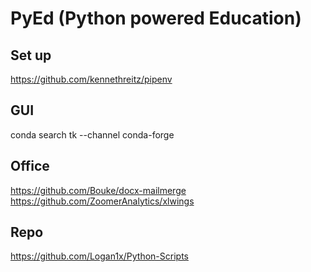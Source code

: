 # PyEd (Python powered Education)


## Set up
https://github.com/kennethreitz/pipenv

## GUI
conda search tk --channel conda-forge

## Office
https://github.com/Bouke/docx-mailmerge
https://github.com/ZoomerAnalytics/xlwings

## Repo
https://github.com/Logan1x/Python-Scripts
